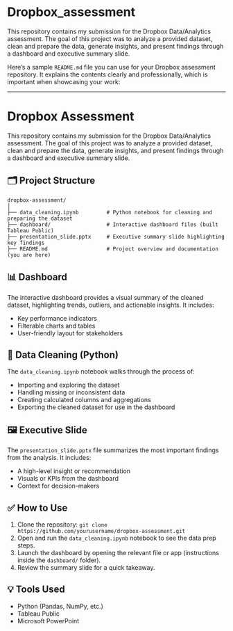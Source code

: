 # Dropbox_assessment
This repository contains my submission for the Dropbox Data/Analytics assessment. The goal of this project was to analyze a provided dataset, clean and prepare the data, generate insights, and present findings through a dashboard and executive summary slide.

Here’s a sample `README.md` file you can use for your Dropbox assessment repository. It explains the contents clearly and professionally, which is important when showcasing your work:

---

# Dropbox Assessment

This repository contains my submission for the Dropbox Data/Analytics assessment. The goal of this project was to analyze a provided dataset, clean and prepare the data, generate insights, and present findings through a dashboard and executive summary slide.

## 🗂 Project Structure

```
dropbox-assessment/
│
├── data_cleaning.ipynb         # Python notebook for cleaning and preparing the dataset
├── dashboard/                  # Interactive dashboard files (built Tableau Public)
├── presentation_slide.pptx     # Executive summary slide highlighting key findings
├── README.md                   # Project overview and documentation (you are here)
```

## 📊 Dashboard

The interactive dashboard provides a visual summary of the cleaned dataset, highlighting trends, outliers, and actionable insights. It includes:

* Key performance indicators
* Filterable charts and tables
* User-friendly layout for stakeholders

## 🧹 Data Cleaning (Python)

The `data_cleaning.ipynb` notebook walks through the process of:

* Importing and exploring the dataset
* Handling missing or inconsistent data
* Creating calculated columns and aggregations
* Exporting the cleaned dataset for use in the dashboard

## 🖼 Executive Slide

The `presentation_slide.pptx` file summarizes the most important findings from the analysis. It includes:

* A high-level insight or recommendation
* Visuals or KPIs from the dashboard
* Context for decision-makers

## ✅ How to Use

1. Clone the repository:
   `git clone https://github.com/yourusername/dropbox-assessment.git`
2. Open and run the `data_cleaning.ipynb` notebook to see the data prep steps.
3. Launch the dashboard by opening the relevant file or app (instructions inside the `dashboard/` folder).
4. Review the summary slide for a quick takeaway.

## 💡 Tools Used

* Python (Pandas, NumPy, etc.)
* Tableau Public
* Microsoft PowerPoint





